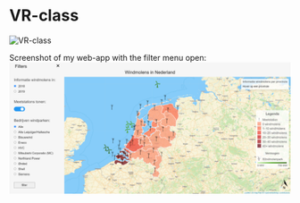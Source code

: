 # VR-class
![VR-class](https://socialify.git.ci/Dishang04/VR-class/image?description=1&descriptionEditable=A%20school%20project%20in%20which%20I%20learned%20to%20work%20with%20VR%20in%20A-Frame.%20&font=Raleway&forks=1&issues=1&language=1&owner=1&pattern=Brick%20Wall&pulls=1&stargazers=1&theme=Light)

Screenshot of my web-app with the filter menu open:
![alt text](https://raw.githubusercontent.com/Dishang04/Geo-app/main/project%20windmolen/img/ScreenshotWebApp.png)
